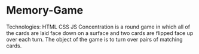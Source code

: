 # Memory-Game
Technologies:
HTML
CSS
JS
Concentration is a round game in which all of the cards are laid face down on a surface and two cards are flipped face up over each turn. The object of the game is to turn over pairs of matching cards.
